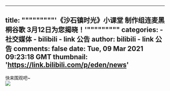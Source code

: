 
---
title: """""""""'《沙石镇时光》小课堂 制作组连麦黑桐谷歌 3月12日为您揭晓！'"""""""""
categories: 
    - 社交媒体
    - bilibili - link 公告
author: bilibili - link 公告
comments: false
date: Tue, 09 Mar 2021 09:23:18 GMT
thumbnail: 'https://link.bilibili.com/p/eden/news'
---

<div>   
快来围观吧~<br><img src="https://link.bilibili.com/p/eden/news" referrerpolicy="no-referrer">  
</div>
            